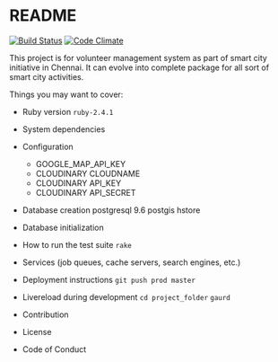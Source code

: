 # README

[![Build Status](https://travis-ci.org/rajbharath/swasm.svg?branch=master)](https://travis-ci.org/rajbharath/swasm)
[![Code Climate](https://codeclimate.com/github/rajbharath/swasm/badges/gpa.svg)](https://codeclimate.com/github/rajbharath/swasm)

This project is for volunteer management system as part of smart city initiative in Chennai. It can evolve into complete package for all sort of smart city activities.

Things you may want to cover:

* Ruby version
  ``` ruby-2.4.1 ```

* System dependencies

* Configuration
  - GOOGLE_MAP_API_KEY
  - CLOUDINARY CLOUDNAME
  - CLOUDINARY API_KEY
  - CLOUDINARY API_SECRET
* Database creation
postgresql 9.6
postgis
hstore


* Database initialization

* How to run the test suite
  ``` rake ```

* Services (job queues, cache servers, search engines, etc.)

* Deployment instructions
  ``` git push prod master ```

* Livereload during development
  ``` cd project_folder ```
  ``` gaurd ```

* Contribution
* License
* Code of Conduct
